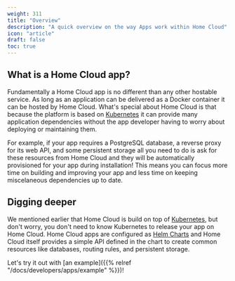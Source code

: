 ```yaml
---
weight: 311
title: "Overview"
description: "A quick overview on the way Apps work within Home Cloud"
icon: "article"
draft: false
toc: true
---
```


## What is a Home Cloud app?

Fundamentally a Home Cloud app is no different than any other hostable service. As long as an application can be delivered as a Docker container it can be hosted by Home Cloud. What's special about Home Cloud is that because the platform is based on [Kubernetes](https://kubernetes.io/) it can provide many application dependencies without the app developer having to worry about deploying or maintaining them.

For example, if your app requires a PostgreSQL database, a reverse proxy for its web API, and some persistent storage all you need to do is ask for these resources from Home Cloud and they will be automatically provisioned for your app during installation! This means you can focus more time on building and improving your app and less time on keeping miscelaneous dependencies up to date.

## Digging deeper

We mentioned earlier that Home Cloud is build on top of [Kubernetes](https://kubernetes.io/), but don't worry, you don't need to know Kubernetes to release your app on Home Cloud. Home Cloud apps are configured as [Helm Charts](https://helm.sh/) and Home Cloud itself provides a simple API defined in the chart to create common resources like databases, routing rules, and persistent storage.

Let's try it out with [an example]({{% relref "/docs/developers/apps/example" %}})!
